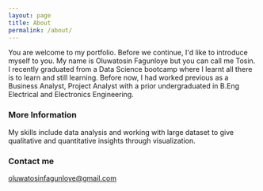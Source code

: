 ```yaml
---
layout: page
title: About
permalink: /about/
---
```


You are welcome to my portfolio. Before we continue, I'd like to introduce myself to you. My name is Oluwatosin Fagunloye but you can call me Tosin. I recently graduated from a Data Science bootcamp where I learnt all there is to learn and still learning. Before now, I had worked previous as a Business Analyst, Project Analyst with a prior undergraduated in B.Eng Electrical and Electronics Engineering.

### More Information

My skills include data analysis and working with large dataset to give qualitative and quantitative insights through visualization.

### Contact me

[oluwatosinfagunloye@gmail.com](mailto:oluwatosinfagunloye@gmail.com)
